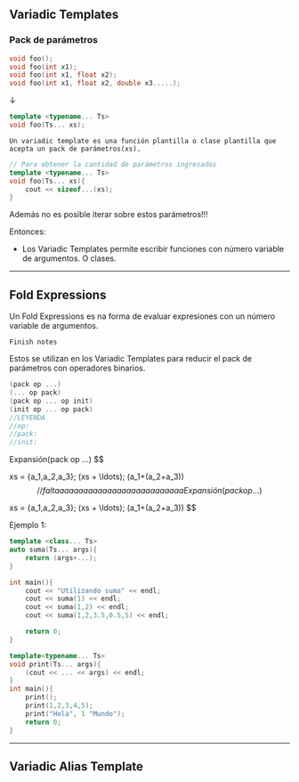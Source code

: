 ## Variadic Templates
### Pack de parámetros
```cpp
void foo();
void foo(int x1);
void foo(int x1, float x2);
void foo(int x1, float x2, double x3.....);
```
$\downarrow$
```cpp
template <typename... Ts>
void foo(Ts... xs);
```

```ad-info
Un variadic template es una función plantilla o clase plantilla que acepta un pack de parámetros(xs).
```

```cpp
// Para obtener la cantidad de parámetros ingresados
template <typename... Ts>
void foo(Ts... xs){
	cout << sizeof...(xs);
}
```

Además no es posible iterar sobre estos parámetros!!!

Entonces:
- Los Variadic Templates permite escribir funciones con número variable de argumentos. O clases.

---
## Fold Expressions
Un Fold Expressions es na forma de evaluar expresiones con un número variable de argumentos.
```ad-warning
Finish notes
```
Estos se utilizan en los Variadic Templates para reducir el pack de parámetros con operadores binarios.

```cpp
(pack op ...)
(... op pack)
(pack op ... op init)
(init op ... op pack)
//LEYENDA
//op: 
//pack: 
//init: 
```

Expansión(pack op ...)
$$

xs = {a_1,a_2,a_3};
(xs + \ldots);
(a_1+(a_2+a_3))
$$
//faltaaaaaaaaaaaaaaaaaaaaaaaaaaa
Expansión(pack op ...)
$$

xs = {a_1,a_2,a_3};
(xs + \ldots);
(a_1+(a_2+a_3))
$$


Ejemplo 1:
```cpp
template <class... Ts>
auto suma(Ts... args){
	return (args+...);
}

int main(){
	cout << "Utilizando suma" << endl;
	cout << suma(1) << endl;
	cout << suma(1,2) << endl;
	cout << suma(1,2,3.5,0.5,5) << endl;

	return 0;
}
```

```cpp
template<typename... Ts>
void print(Ts... args){
	(cout << ... << args) << endl;
}
int main(){
	print();
	print(1,2,3,4,5);
	print("Hola", 1 "Mundo");
	return 0;
}
```
---
## Variadic Alias Template